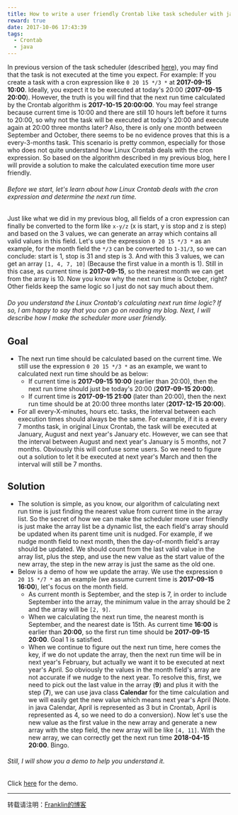```yaml
---
title: How to write a user friendly Crontab like task scheduler with java
reward: true
date: 2017-10-06 17:43:39
tags:
  - Crontab
  - java
---
```


In previous version of the task scheduler (described [here](https://franklinzhang1992.github.io/2017/10/04/write-task-scheduler-with-java/)), you may find that the task is not executed at the time you expect. For example: If you create a task with a cron expression like `0 20 15 */3 *` at **2017-09-15 10:00**. Ideally, you expect it to be executed at today's 20:00 (**2017-09-15 20:00**). However, the truth is you will find that the next run time calculated by the Crontab algorithm is **2017-10-15 20:00:00**. You may feel strange because current time is 10:00 and there are still 10 hours left before it turns to 20:00, so why not the task will be executed at today's 20:00 and execute again at 20:00 three months later? Also, there is only one month between September and October, there seems to be no evidence proves that this is a every-3-months task.
This scenario is pretty common, especially for those who does not quite understand how Linux Crontab deals with the cron expression. So based on the algorithm described in my previous blog, here I will provide a solution to make the calculated execution time more user friendly.

###### Before we start, let's learn about how Linux Crontab deals with the cron expression and determine the next run time.

<!--more-->

Just like what we did in my previous blog, all fields of a cron expression can finally be converted to the form like `x-y/z` (x is start, y is stop and z is step) and based on the 3 values, we can generate an array which contains all valid values in this field. Let's use the expression `0 20 15 */3 *` as an example, for the month field the `*/3` can be converted to `1-31/3`, so we can conclude: start is 1, stop is 31 and step is 3. And with this 3 values, we can get an array `[1, 4, 7, 10]` (Because the first value in a month is 1). Still in this case, as current time is **2017-09-15**, so the nearest month we can get from the array is 10. Now you know why the next run time is October, right? Other fields keep the same logic so I just do not say much about them.

###### Do you understand the Linux Crontab's calculating next run time logic? If so, I am happy to say that you can go on reading my blog. Next, I will describe how I make the scheduler more user friendly.
## Goal
* The next run time should be calculated based on the current time. We still use the expression `0 20 15 */3 *` as an example, we want to calculated next run time should be as below:
  - If current time is **2017-09-15 10:00** (earlier than 20:00), then the next run time should just be today's 20:00 (**2017-09-15 20:00**).
  - If current time is **2017-09-15 21:00** (later than 20:00), then the next run time should be at 20:00 three months later (**2017-12-15 20:00**).
* For all every-X-minutes, hours etc. tasks, the interval between each execution times should always be the same. For example, if it is a every 7 months task, in original Linux Crontab, the task will be executed at January, August and next year's January etc. However, we can see that the interval between August and next year's January is 5 months, not 7 months. Obviously this will confuse some users. So we need to figure out a solution to let it be executed at next year's March and then the interval will still be 7 months.

## Solution
* The solution is simple, as you know, our algorithm of calculating next run time is just finding the nearest value from current time in the array list. So the secret of how we can make the scheduler more user friendly is just make the array list be a dynamic list, the each field's array should be updated when its parent time unit is nudged.
For example, if we nudge month field to next month, then the day-of-month field's array should be updated. We should count from the last valid value in the array list, plus the step, and use the new value as the start value of the new array, the step in the new array is just the same as the old one.
* Below is a demo of how we update the array. We use the expression `0 20 15 */7 *` as an example (we assume current time is **2017-09-15 16:00**), let's focus on the month field.
  - As current month is September, and the step is 7, in order to include September into the array, the minimum value in the array should be 2 and the array will be `[2, 9]`.
  - When we calculating the next run time, the nearest month is September, and the nearest date is 15th. As current time **16:00** is earlier than **20:00**, so the first run time should be **2017-09-15 20:00**. Goal 1 is satisfied.
  - When we continue to figure out the next run time, here comes the key, if we do not update the array, then the next run time will be in next year's February, but actually we want it to be executed at next year's April. So obviously the values in the month field's array are not accurate if we nudge to the next year.
  To resolve this, first, we need to pick out the last value in the array (**9**) and plus it with the step (**7**), we can use java class **Calendar** for the time calculation and we will easily get the new value which means next year's April (Note. in java Calendar, April is represented as 3 but in Crontab, April is represented as 4, so we need to do a conversion). Now let's use the new value as the first value in the new array and generate a new array with the step field, the new array will be like `[4, 11]`. With the new array, we can correctly get the next run time **2018-04-15 20:00**. Bingo.

###### Still, I will show you a demo to help you understand it.
Click [here](https://github.com/FranklinZhang1992/unity-learning/tree/master/java/TaskSchedulerAdvance) for the demo.

*****
转载请注明：[Franklin的博客](https://franklinzhang1992.github.io/)
